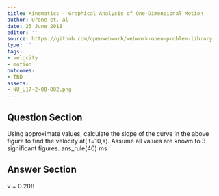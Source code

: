 ```yaml
---
title: Kinematics - Graphical Analysis of One-Dimensional Motion
author: Urone et. al
date: 25 June 2018
editor: ''
source: https://github.com/openwebwork/webwork-open-problem-library
type: ''
tags:
- velocity
- motion
outcomes:
- TBD
assets:
- NU_U17-2-08-002.png
---
```


## Question Section 

Using approximate values, calculate the slope of the curve in the above figure to find the velocity at( t=10,s). Assume all values are known to 3 significant figures.
ans_rule(40) ms

## Answer Section

v = 0.208